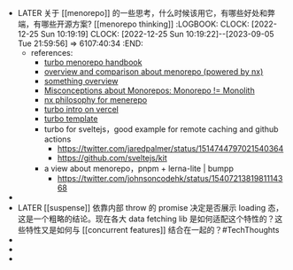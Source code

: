 - LATER 关于 [[menorepo]] 的一些思考，什么时候该用它，有哪些好处和弊端，有哪些开源方案? [[menorepo thinking]]
  :LOGBOOK:
  CLOCK: [2022-12-25 Sun 10:19:19]
  CLOCK: [2022-12-25 Sun 10:19:22]--[2023-09-05 Tue 21:59:56] =>  6107:40:34
  :END:
	- references:
		- [turbo menorepo handbook](https://turbo.build/repo/docs/handbook)
		- [overview and comparison about menorepo (powered by nx)](https://monorepo.tools/)
		- [something overview](https://www.robinwieruch.de/javascript-monorepos/)
		- [Misconceptions about Monorepos: Monorepo != Monolith](https://blog.nrwl.io/misconceptions-about-monorepos-monorepo-monolith-df1250d4b03c)
		- [nx philosophy for menerepo](https://nx.dev/getting-started)
		- [turbo intro on vercel](https://vercel.com/blog/monorepos)
		- [turbo template](https://github.com/vercel/turbo/tree/main/examples/kitchen-sink)
		- turbo for sveltejs，good example for remote caching and github actions
			- https://twitter.com/jaredpalmer/status/1514744797021540364
			- https://github.com/sveltejs/kit
		- a view about menorepo，pnpm + lerna-lite | bumpp
			- https://twitter.com/johnsoncodehk/status/1540721381981114368
-
- LATER [[suspense]] 依靠内部 throw 的 promise 决定是否展示 loading 态，这是一个粗略的结论。现在各大 data fetching lib 是如何适配这个特性的？这些特性又是如何与 [[concurrent features]] 结合在一起的？#TechThoughts
-
-
-